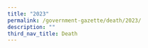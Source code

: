 ```yaml
---
title: "2023"
permalink: /government-gazette/death/2023/
description: ""
third_nav_title: Death
---
```

